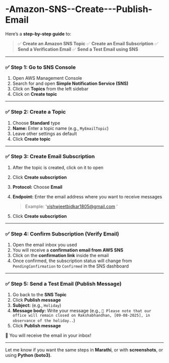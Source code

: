 # -Amazon-SNS--Create---Publish-Email


 Here’s a **step-by-step guide** to:

> ✅ **Create an Amazon SNS Topic**
> ✅ **Create an Email Subscription**
> ✅ **Send a Verification Email**
> ✅ **Send a Test Email using SNS**

---

### ✅ Step 1: Go to SNS Console

1. Open AWS Management Console
2. Search for and open **Simple Notification Service (SNS)**
3. Click on **Topics** from the left sidebar
4. Click on **Create topic**

---

### ✅ Step 2: Create a Topic

1. Choose **Standard** type
2. **Name:** Enter a topic name (e.g., `MyEmailTopic`)
3. Leave other settings as default
4. Click **Create topic**

---

### ✅ Step 3: Create Email Subscription

1. After the topic is created, click on it to open
2. Click **Create subscription**
3. **Protocol:** Choose **Email**
4. **Endpoint:** Enter the email address where you want to receive messages

   > Example: 'vishwjeetbidkar1805@gmail.com '
5. Click **Create subscription**

---

### ✅ Step 4: Confirm Subscription (Verify Email)

1. Open the email inbox you used
2. You will receive a **confirmation email from AWS SNS**
3. Click on the **confirmation link** inside the email
4. Once confirmed, the subscription status will change from `PendingConfirmation` to `Confirmed` in the SNS dashboard

---

### ✅ Step 5: Send a Test Email (Publish Message)

1. Go back to the **SNS Topic**
2. Click **Publish message**
3. **Subject:** (e.g., `Holiday`)
4. **Message body:** Write your message (e.g., `📢 Please note that our office will remain closed on Rakshabhandhan, [09-08-2025], in observance of the holiday..`)
5. Click **Publish message**

📩 You will receive the email in your inbox!



---

Let me know if you want the same steps in **Marathi**, or with **screenshots**, or using **Python (boto3)**.
